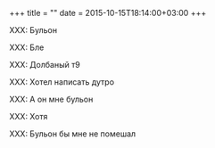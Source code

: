 +++
title = ""
date = 2015-10-15T18:14:00+03:00
+++

XXX: Бульон


XXX: Бле


XXX: Долбаный т9


XXX: Хотел написать дутро


XXX: А он мне бульон


XXX: Хотя


XXX: Бульон бы мне не помешал


